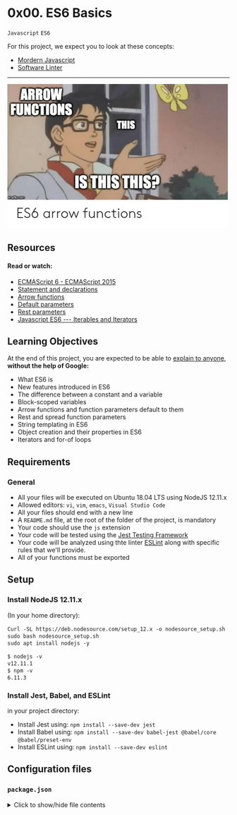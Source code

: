 # 0x00. ES6 Basics

`Javascript` `ES6`

For this project, we expect you to look at these concepts:
- [Mordern Javascript](https://alx-intranet.hbtn.io/concepts/541)
- [Software Linter](https://alx-intranet.hbtn.io/concepts/542)

---
![08806026ef621f900121.png](./asset/08806026ef621f900121.png)

## Resources

#### Read or watch:
- [ECMAScript 6 - ECMAScript 2015](https://www.w3schools.com/js/js_es6.asp)
- [Statement and declarations](https://developer.mozilla.org/en-US/docs/Web/JavaScript/Reference/Statements)
- [Arrow functions](https://developer.mozilla.org/en-US/docs/Web/JavaScript/Reference/Functions/Arrow_functions)
- [Default parameters](https://developer.mozilla.org/en-US/docs/Web/JavaScript/Reference/Functions/Default_parameters)
- [Rest parameters](https://developer.mozilla.org/en-US/docs/Web/JavaScript/Reference/Functions/rest_parameters)
- [Javascript ES6 --- Iterables and Iterators](https://towardsdatascience.com/javascript-es6-iterables-and-iterators-de18b54f4d4?gi=13e736e7df4f)

## Learning Objectives

At the end of this project, you are expected to be able to [explain to anyone](https://fs.blog/feynman-learning-technique/), **without the help of Google:**
- What ES6 is
- New features introduced in ES6
- The difference between a constant and a variable
- Block-scoped variables
- Arrow functions and function parameters default to them
- Rest and spread function parameters
- String templating in ES6
- Object creation and their properties in ES6
- Iterators and for-of loops

## Requirements

### General

- All your files will be executed on Ubuntu 18.04 LTS using NodeJS 12.11.x
- Allowed editors: `vi`, `vim`, `emacs`, `Visual Studio Code`
- All your files should end with a new line
- A `README.md` file, at the root of the folder of the project, is mandatory
- Your code should use the `js` extension
- Your code will be tested using the [Jest Testing Framework](https://jestjs.io/)
- Your code will be analyzed using thte linter [ESLint](https://eslint.org/) along with specific rules that we'll provide.
- All of your functions must be exported

## Setup

### Install NodeJS 12.11.x

(In your home directory):

~~~
Curl -SL https://deb.nodesource.com/setup_12.x -o nodesource_setup.sh
sudo bash nodesource_setup.sh
sudo apt install nodejs -y
~~~

~~~
$ nodejs -v
v12.11.1
$ npm -v
6.11.3
~~~


### Install Jest, Babel, and ESLint
in your project directory:
- Install Jest using: `npm install --save-dev jest`
- Install Babel using: `npm install --save-dev babel-jest @babel/core @babel/preset-env`
- Install ESLint using: `npm install --save-dev eslint`

## Configuration files

### `package.json`
<details>
<summary>
Click to show/hide file contents
</summary>
<pre>

{
  "scripts": {
    "lint": "./node_modules/.bin/eslint",
    "check-lint": "lint [0-9]*.js",
    "dev": "npx babel-node",
    "test": "jest",
    "full-test": "./node_modules/.bin/eslint [0-9]*.js && jest"
  },
  "devDependencies": {
    "@babel/core": "^7.6.0",
    "@babel/node": "^7.8.0",
    "@babel/preset-env": "^7.6.0",
    "eslint": "^6.4.0",
    "eslint-config-airbnb-base": "^14.0.0",
    "eslint-plugin-import": "^2.18.2",
    "eslint-plugin-jest": "^22.17.0",
    "jest": "^24.9.0"
  }
}


</pre>
</details>
